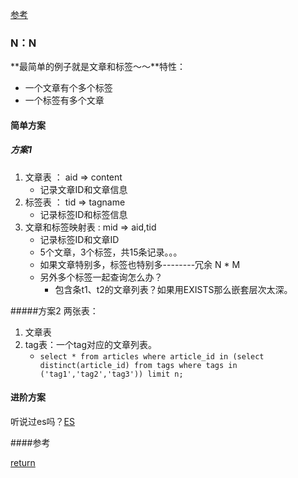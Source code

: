 [参考](https://blog.csdn.net/zuosixiaonengshou/article/details/53011452)
### N：N
**最简单的例子就是文章和标签～～**特性：
* 一个文章有个多个标签
* 一个标签有多个文章

#### 简单方案
##### 方案1
1. 文章表    ： aid => content
    * 记录文章ID和文章信息
2. 标签表    ： tid => tagname
    * 记录标签ID和标签信息
3. 文章和标签映射表   : mid => aid,tid
    * 记录标签ID和文章ID
    * 5个文章，3个标签，共15条记录。。。
    * 如果文章特别多，标签也特别多--------冗余 N * M 
    * 另外多个标签一起查询怎么办？
        * 包含条t1、t2的文章列表？如果用EXISTS那么嵌套层次太深。
    
#####方案2
两张表：
1. 文章表
2. tag表：一个tag对应的文章列表。
    * ```select * from articles where article_id in (select distinct(article_id) from tags where tags in ('tag1','tag2','tag3')) limit n; ```

#### 进阶方案
听说过es吗？[ES](https://www.elastic.co/guide/cn/elasticsearch/guide/current/foreword_id.html)


####参考


[return](README.md)